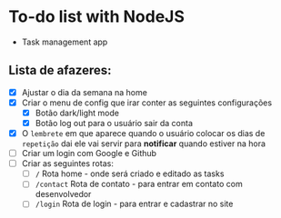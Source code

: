 # To-do list with NodeJS
* Task management app

## Lista de afazeres:

* [x] Ajustar o dia da semana na home
* [x] Criar o menu de config que irar conter as seguintes configurações
  * [x] Botão dark/light mode
  * [x] Botão log out para o usuário sair da conta
* [x] O `lembrete` em que aparece quando o usuário colocar os dias de `repetição` dai ele vai servir para **notificar** quando estiver na hora
* [ ] Criar um login com Google e Github
* [ ] Criar as seguintes rotas:
  * [ ] `/` Rota home - onde será criado e editado as tasks
  * [ ] `/contact` Rota de contato - para entrar em contato com desenvolvedor
  * [ ] `/login` Rota de login - para entrar e cadastrar no site
